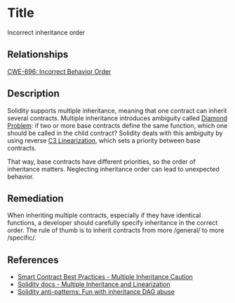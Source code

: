 # Title 
Incorrect inheritance order

## Relationships
[CWE-696: Incorrect Behavior Order](https://cwe.mitre.org/data/definitions/696.html)

## Description 
Solidity supports multiple inheritance, meaning that one contract can inherit several contracts. Multiple inheritance introduces ambiguity called [Diamond Problem](https://en.wikipedia.org/wiki/Multiple_inheritance#The_diamond_problem): if two or more base contracts define the same function, which one should be called in the child contract? Solidity deals with this ambiguity by using reverse [C3 Linearization](https://en.wikipedia.org/wiki/C3_linearization), which sets a priority between base contracts.

That way, base contracts have different priorities, so the order of inheritance matters. Neglecting inheritance order can lead to unexpected behavior.

## Remediation
When inheriting multiple contracts, especially if they have identical functions, a developer should carefully specify inheritance in the correct order. The rule of thumb is to inherit contracts from more /general/ to more /specific/.

## References 
* [Smart Contract Best Practices - Multiple Inheritance Caution](https://consensys.github.io/smart-contract-best-practices/recommendations/#multiple-inheritance-caution)
* [Solidity docs - Multiple Inheritance and Linearization](https://solidity.readthedocs.io/en/v0.4.25/contracts.html#multiple-inheritance-and-linearization)
* [Solidity anti-patterns: Fun with inheritance DAG abuse](https://pdaian.com/blog/solidity-anti-patterns-fun-with-inheritance-dag-abuse)
